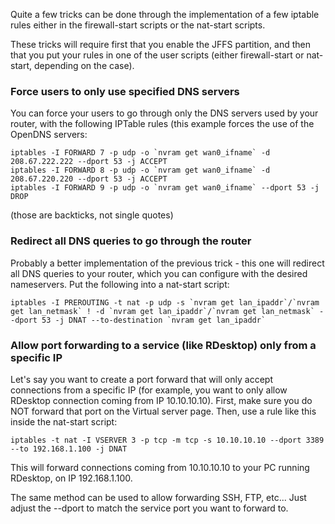Quite a few tricks can be done through the implementation of a few iptable rules either in the firewall-start scripts or the nat-start scripts.

These tricks will require first that you enable the JFFS partition, and then that you put your rules in one of the user scripts (either firewall-start or nat-start, depending on the case).

### Force users to only use specified DNS servers

You can force your users to go through only the DNS servers used by your router, with the following IPTable rules (this example forces the use of the OpenDNS servers:
```
iptables -I FORWARD 7 -p udp -o `nvram get wan0_ifname` -d 208.67.222.222 --dport 53 -j ACCEPT
iptables -I FORWARD 8 -p udp -o `nvram get wan0_ifname` -d 208.67.220.220 --dport 53 -j ACCEPT
iptables -I FORWARD 9 -p udp -o `nvram get wan0_ifname` --dport 53 -j DROP
```
(those are backticks, not single quotes)


### Redirect all DNS queries to go through the router

Probably a better implementation of the previous trick - this one will redirect all DNS queries to your router, which you can configure with the desired nameservers.  Put the following into a nat-start script:

```
iptables -I PREROUTING -t nat -p udp -s `nvram get lan_ipaddr`/`nvram get lan_netmask` ! -d `nvram get lan_ipaddr`/`nvram get lan_netmask` --dport 53 -j DNAT --to-destination `nvram get lan_ipaddr`
```


### Allow port forwarding to a service (like RDesktop) only from a specific IP

Let's say you want to create a port forward that will only accept connections from a specific IP (for example, you want to only allow RDesktop connection coming from IP 10.10.10.10).  First, make sure you do NOT forward that port on the Virtual server page.  Then, use a rule like this inside the nat-start script:

```
iptables -t nat -I VSERVER 3 -p tcp -m tcp -s 10.10.10.10 --dport 3389 --to 192.168.1.100 -j DNAT
```
This will forward connections coming from 10.10.10.10 to your PC running RDesktop, on IP 192.168.1.100.

The same method can be used to allow forwarding SSH, FTP, etc...  Just adjust the --dport to match the service port you want to forward to.